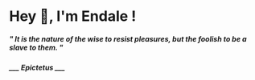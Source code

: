 <h1 title="head"> Hey 👋, I'm Endale !</h1>

**<h5><i>" It is the nature of the wise to resist pleasures, but the foolish to be a slave to them. "</i></h5>**

*<b>___ Epictetus ___</b>*
